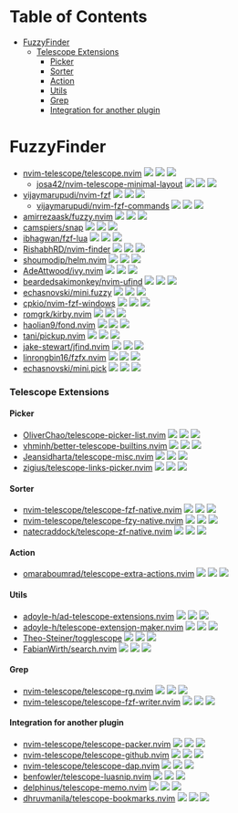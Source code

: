 # Table of Contents

<!-- toc -->

- [FuzzyFinder](#fuzzyfinder)
    + [Telescope Extensions](#telescope-extensions)
      - [Picker](#picker)
      - [Sorter](#sorter)
      - [Action](#action)
      - [Utils](#utils)
      - [Grep](#grep)
      - [Integration for another plugin](#integration-for-another-plugin)

<!-- tocstop -->

# FuzzyFinder

- [nvim-telescope/telescope.nvim](https://github.com/nvim-telescope/telescope.nvim) ![](https://img.shields.io/github/stars/nvim-telescope/telescope.nvim) ![](https://img.shields.io/github/last-commit/nvim-telescope/telescope.nvim) ![](https://img.shields.io/github/commit-activity/y/nvim-telescope/telescope.nvim)
  - [josa42/nvim-telescope-minimal-layout](https://github.com/josa42/nvim-telescope-minimal-layout) ![](https://img.shields.io/github/stars/josa42/nvim-telescope-minimal-layout) ![](https://img.shields.io/github/last-commit/josa42/nvim-telescope-minimal-layout) ![](https://img.shields.io/github/commit-activity/y/josa42/nvim-telescope-minimal-layout)
- [vijaymarupudi/nvim-fzf](https://github.com/vijaymarupudi/nvim-fzf) ![](https://img.shields.io/github/stars/vijaymarupudi/nvim-fzf) ![](https://img.shields.io/github/last-commit/vijaymarupudi/nvim-fzf) ![](https://img.shields.io/github/commit-activity/y/vijaymarupudi/nvim-fzf)
  - [vijaymarupudi/nvim-fzf-commands](https://github.com/vijaymarupudi/nvim-fzf-commands) ![](https://img.shields.io/github/stars/vijaymarupudi/nvim-fzf-commands) ![](https://img.shields.io/github/last-commit/vijaymarupudi/nvim-fzf-commands) ![](https://img.shields.io/github/commit-activity/y/vijaymarupudi/nvim-fzf-commands)
- [amirrezaask/fuzzy.nvim](https://github.com/amirrezaask/fuzzy.nvim) ![](https://img.shields.io/github/stars/amirrezaask/fuzzy.nvim) ![](https://img.shields.io/github/last-commit/amirrezaask/fuzzy.nvim) ![](https://img.shields.io/github/commit-activity/y/amirrezaask/fuzzy.nvim)
- [camspiers/snap](https://github.com/camspiers/snap) ![](https://img.shields.io/github/stars/camspiers/snap) ![](https://img.shields.io/github/last-commit/camspiers/snap) ![](https://img.shields.io/github/commit-activity/y/camspiers/snap)
- [ibhagwan/fzf-lua](https://github.com/ibhagwan/fzf-lua) ![](https://img.shields.io/github/stars/ibhagwan/fzf-lua) ![](https://img.shields.io/github/last-commit/ibhagwan/fzf-lua) ![](https://img.shields.io/github/commit-activity/y/ibhagwan/fzf-lua)
- [RishabhRD/nvim-finder](https://github.com/RishabhRD/nvim-finder) ![](https://img.shields.io/github/stars/RishabhRD/nvim-finder) ![](https://img.shields.io/github/last-commit/RishabhRD/nvim-finder) ![](https://img.shields.io/github/commit-activity/y/RishabhRD/nvim-finder)
- [shoumodip/helm.nvim](https://github.com/shoumodip/helm.nvim) ![](https://img.shields.io/github/stars/shoumodip/helm.nvim) ![](https://img.shields.io/github/last-commit/shoumodip/helm.nvim) ![](https://img.shields.io/github/commit-activity/y/shoumodip/helm.nvim)
- [AdeAttwood/ivy.nvim](https://github.com/AdeAttwood/ivy.nvim) ![](https://img.shields.io/github/stars/AdeAttwood/ivy.nvim) ![](https://img.shields.io/github/last-commit/AdeAttwood/ivy.nvim) ![](https://img.shields.io/github/commit-activity/y/AdeAttwood/ivy.nvim)
- [beardedsakimonkey/nvim-ufind](https://github.com/beardedsakimonkey/nvim-ufind) ![](https://img.shields.io/github/stars/beardedsakimonkey/nvim-ufind) ![](https://img.shields.io/github/last-commit/beardedsakimonkey/nvim-ufind) ![](https://img.shields.io/github/commit-activity/y/beardedsakimonkey/nvim-ufind)
- [echasnovski/mini.fuzzy](https://github.com/echasnovski/mini.fuzzy) ![](https://img.shields.io/github/stars/echasnovski/mini.fuzzy) ![](https://img.shields.io/github/last-commit/echasnovski/mini.fuzzy) ![](https://img.shields.io/github/commit-activity/y/echasnovski/mini.fuzzy)
- [cpkio/nvim-fzf-windows](https://github.com/cpkio/nvim-fzf-windows) ![](https://img.shields.io/github/stars/cpkio/nvim-fzf-windows) ![](https://img.shields.io/github/last-commit/cpkio/nvim-fzf-windows) ![](https://img.shields.io/github/commit-activity/y/cpkio/nvim-fzf-windows)
- [romgrk/kirby.nvim](https://github.com/romgrk/kirby.nvim) ![](https://img.shields.io/github/stars/romgrk/kirby.nvim) ![](https://img.shields.io/github/last-commit/romgrk/kirby.nvim) ![](https://img.shields.io/github/commit-activity/y/romgrk/kirby.nvim)
- [haolian9/fond.nvim](https://github.com/haolian9/fond.nvim) ![](https://img.shields.io/github/stars/haolian9/fond.nvim) ![](https://img.shields.io/github/last-commit/haolian9/fond.nvim) ![](https://img.shields.io/github/commit-activity/y/haolian9/fond.nvim)
- [tani/pickup.nvim](https://github.com/tani/pickup.nvim) ![](https://img.shields.io/github/stars/tani/pickup.nvim) ![](https://img.shields.io/github/last-commit/tani/pickup.nvim) ![](https://img.shields.io/github/commit-activity/y/tani/pickup.nvim)
- [jake-stewart/jfind.nvim](https://github.com/jake-stewart/jfind.nvim) ![](https://img.shields.io/github/stars/jake-stewart/jfind.nvim) ![](https://img.shields.io/github/last-commit/jake-stewart/jfind.nvim) ![](https://img.shields.io/github/commit-activity/y/jake-stewart/jfind.nvim)
- [linrongbin16/fzfx.nvim](https://github.com/linrongbin16/fzfx.nvim) ![](https://img.shields.io/github/stars/linrongbin16/fzfx.nvim) ![](https://img.shields.io/github/last-commit/linrongbin16/fzfx.nvim) ![](https://img.shields.io/github/commit-activity/y/linrongbin16/fzfx.nvim)
- [echasnovski/mini.pick](https://github.com/echasnovski/mini.pick) ![](https://img.shields.io/github/stars/echasnovski/mini.pick) ![](https://img.shields.io/github/last-commit/echasnovski/mini.pick) ![](https://img.shields.io/github/commit-activity/y/echasnovski/mini.pick)

### Telescope Extensions

#### Picker

- [OliverChao/telescope-picker-list.nvim](https://github.com/OliverChao/telescope-picker-list.nvim) ![](https://img.shields.io/github/stars/OliverChao/telescope-picker-list.nvim) ![](https://img.shields.io/github/last-commit/OliverChao/telescope-picker-list.nvim) ![](https://img.shields.io/github/commit-activity/y/OliverChao/telescope-picker-list.nvim)
- [vhminh/better-telescope-builtins.nvim](https://github.com/vhminh/better-telescope-builtins.nvim) ![](https://img.shields.io/github/stars/vhminh/better-telescope-builtins.nvim) ![](https://img.shields.io/github/last-commit/vhminh/better-telescope-builtins.nvim) ![](https://img.shields.io/github/commit-activity/y/vhminh/better-telescope-builtins.nvim)
- [Jeansidharta/telescope-misc.nvim](https://github.com/Jeansidharta/telescope-misc.nvim) ![](https://img.shields.io/github/stars/Jeansidharta/telescope-misc.nvim) ![](https://img.shields.io/github/last-commit/Jeansidharta/telescope-misc.nvim) ![](https://img.shields.io/github/commit-activity/y/Jeansidharta/telescope-misc.nvim)
- [zigius/telescope-links-picker.nvim](https://github.com/zigius/telescope-links-picker.nvim) ![](https://img.shields.io/github/stars/zigius/telescope-links-picker.nvim) ![](https://img.shields.io/github/last-commit/zigius/telescope-links-picker.nvim) ![](https://img.shields.io/github/commit-activity/y/zigius/telescope-links-picker.nvim)

#### Sorter

- [nvim-telescope/telescope-fzf-native.nvim](https://github.com/nvim-telescope/telescope-fzf-native.nvim) ![](https://img.shields.io/github/stars/nvim-telescope/telescope-fzf-native.nvim) ![](https://img.shields.io/github/last-commit/nvim-telescope/telescope-fzf-native.nvim) ![](https://img.shields.io/github/commit-activity/y/nvim-telescope/telescope-fzf-native.nvim)
- [nvim-telescope/telescope-fzy-native.nvim](https://github.com/nvim-telescope/telescope-fzy-native.nvim) ![](https://img.shields.io/github/stars/nvim-telescope/telescope-fzy-native.nvim) ![](https://img.shields.io/github/last-commit/nvim-telescope/telescope-fzy-native.nvim) ![](https://img.shields.io/github/commit-activity/y/nvim-telescope/telescope-fzy-native.nvim)
- [natecraddock/telescope-zf-native.nvim](https://github.com/natecraddock/telescope-zf-native.nvim) ![](https://img.shields.io/github/stars/natecraddock/telescope-zf-native.nvim) ![](https://img.shields.io/github/last-commit/natecraddock/telescope-zf-native.nvim) ![](https://img.shields.io/github/commit-activity/y/natecraddock/telescope-zf-native.nvim)

#### Action

- [omaraboumrad/telescope-extra-actions.nvim](https://github.com/omaraboumrad/telescope-extra-actions.nvim) ![](https://img.shields.io/github/stars/omaraboumrad/telescope-extra-actions.nvim) ![](https://img.shields.io/github/last-commit/omaraboumrad/telescope-extra-actions.nvim) ![](https://img.shields.io/github/commit-activity/y/omaraboumrad/telescope-extra-actions.nvim)

#### Utils

- [adoyle-h/ad-telescope-extensions.nvim](https://github.com/adoyle-h/ad-telescope-extensions.nvim) ![](https://img.shields.io/github/stars/adoyle-h/ad-telescope-extensions.nvim) ![](https://img.shields.io/github/last-commit/adoyle-h/ad-telescope-extensions.nvim) ![](https://img.shields.io/github/commit-activity/y/adoyle-h/ad-telescope-extensions.nvim)
- [adoyle-h/telescope-extension-maker.nvim](https://github.com/adoyle-h/telescope-extension-maker.nvim) ![](https://img.shields.io/github/stars/adoyle-h/telescope-extension-maker.nvim) ![](https://img.shields.io/github/last-commit/adoyle-h/telescope-extension-maker.nvim) ![](https://img.shields.io/github/commit-activity/y/adoyle-h/telescope-extension-maker.nvim)
- [Theo-Steiner/togglescope](https://github.com/Theo-Steiner/togglescope) ![](https://img.shields.io/github/stars/Theo-Steiner/togglescope) ![](https://img.shields.io/github/last-commit/Theo-Steiner/togglescope) ![](https://img.shields.io/github/commit-activity/y/Theo-Steiner/togglescope)
- [FabianWirth/search.nvim](https://github.com/FabianWirth/search.nvim) ![](https://img.shields.io/github/stars/FabianWirth/search.nvim) ![](https://img.shields.io/github/last-commit/FabianWirth/search.nvim) ![](https://img.shields.io/github/commit-activity/y/FabianWirth/search.nvim)

#### Grep

- [nvim-telescope/telescope-rg.nvim](https://github.com/nvim-telescope/telescope-rg.nvim) ![](https://img.shields.io/github/stars/nvim-telescope/telescope-rg.nvim) ![](https://img.shields.io/github/last-commit/nvim-telescope/telescope-rg.nvim) ![](https://img.shields.io/github/commit-activity/y/nvim-telescope/telescope-rg.nvim)
- [nvim-telescope/telescope-fzf-writer.nvim](https://github.com/nvim-telescope/telescope-fzf-writer.nvim) ![](https://img.shields.io/github/stars/nvim-telescope/telescope-fzf-writer.nvim) ![](https://img.shields.io/github/last-commit/nvim-telescope/telescope-fzf-writer.nvim) ![](https://img.shields.io/github/commit-activity/y/nvim-telescope/telescope-fzf-writer.nvim)

#### Integration for another plugin

- [nvim-telescope/telescope-packer.nvim](https://github.com/nvim-telescope/telescope-packer.nvim) ![](https://img.shields.io/github/stars/nvim-telescope/telescope-packer.nvim) ![](https://img.shields.io/github/last-commit/nvim-telescope/telescope-packer.nvim) ![](https://img.shields.io/github/commit-activity/y/nvim-telescope/telescope-packer.nvim)
- [nvim-telescope/telescope-github.nvim](https://github.com/nvim-telescope/telescope-github.nvim) ![](https://img.shields.io/github/stars/nvim-telescope/telescope-github.nvim) ![](https://img.shields.io/github/last-commit/nvim-telescope/telescope-github.nvim) ![](https://img.shields.io/github/commit-activity/y/nvim-telescope/telescope-github.nvim)
- [nvim-telescope/telescope-dap.nvim](https://github.com/nvim-telescope/telescope-dap.nvim) ![](https://img.shields.io/github/stars/nvim-telescope/telescope-dap.nvim) ![](https://img.shields.io/github/last-commit/nvim-telescope/telescope-dap.nvim) ![](https://img.shields.io/github/commit-activity/y/nvim-telescope/telescope-dap.nvim)
- [benfowler/telescope-luasnip.nvim](https://github.com/benfowler/telescope-luasnip.nvim) ![](https://img.shields.io/github/stars/benfowler/telescope-luasnip.nvim) ![](https://img.shields.io/github/last-commit/benfowler/telescope-luasnip.nvim) ![](https://img.shields.io/github/commit-activity/y/benfowler/telescope-luasnip.nvim)
- [delphinus/telescope-memo.nvim](https://github.com/delphinus/telescope-memo.nvim) ![](https://img.shields.io/github/stars/delphinus/telescope-memo.nvim) ![](https://img.shields.io/github/last-commit/delphinus/telescope-memo.nvim) ![](https://img.shields.io/github/commit-activity/y/delphinus/telescope-memo.nvim)
- [dhruvmanila/telescope-bookmarks.nvim](https://github.com/dhruvmanila/telescope-bookmarks.nvim) ![](https://img.shields.io/github/stars/dhruvmanila/telescope-bookmarks.nvim) ![](https://img.shields.io/github/last-commit/dhruvmanila/telescope-bookmarks.nvim) ![](https://img.shields.io/github/commit-activity/y/dhruvmanila/telescope-bookmarks.nvim)
